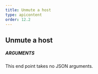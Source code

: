 ```yaml
---
title: Unmute a host
type: apicontent
order: 12.2
---
```


## Unmute a host
##### ARGUMENTS

This end point takes no JSON arguments.
